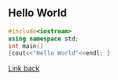 ## Hello World

```c++
#include<iostream>
using namespace std;
int main()
{cout<<"Hello World"<<endl; }
```

[Link back](/README.md)

